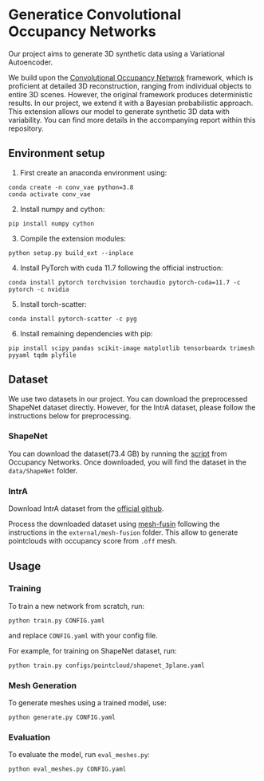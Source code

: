 # Generatice Convolutional Occupancy Networks

Our project aims to generate 3D synthetic data using a Variational Autoencoder. 

We build upon the [Convolutional Occupancy Netwrok](https://github.com/autonomousvision/convolutional_occupancy_networks) framework, which is proficient at detailed 3D reconstruction, ranging from individual objects to entire 3D scenes. However, the original framework produces deterministic results. In our project, we extend it with a Bayesian probabilistic approach. This extension allows our model to generate synthetic 3D data with variability. You can find more details in the accompanying report within this repository.

## Environment setup

1. First create an anaconda environment using:
```
conda create -n conv_vae python=3.8
conda activate conv_vae
```

2. Install numpy and cython: 
```
pip install numpy cython 
```

3. Compile the extension modules:
```
python setup.py build_ext --inplace
```

4. Install PyTorch with cuda 11.7 following the official instruction:
```
conda install pytorch torchvision torchaudio pytorch-cuda=11.7 -c pytorch -c nvidia
```

5. Install torch-scatter:
```
conda install pytorch-scatter -c pyg
```

6. Install remaining dependencies with pip:
```
pip install scipy pandas scikit-image matplotlib tensorboardx trimesh pyyaml tqdm plyfile
```

## Dataset

We use two datasets in our project. You can download the preprocessed ShapeNet dataset directly. However, for the IntrA dataset, please follow the instructions below for preprocessing.

### ShapeNet
You can download the dataset(73.4 GB) by running the [script](https://github.com/autonomousvision/occupancy_networks#preprocessed-data) from Occupancy Networks. Once downloaded, you will find the dataset in the `data/ShapeNet` folder.

### IntrA
Download IntrA dataset from the [official github](https://github.com/intra3d2019/IntrA). 

Process the downloaded dataset using [mesh-fusin](https://github.com/davidstutz/mesh-fusion) following the instructions in the ```external/mesh-fusion``` folder. This allow to generate pointclouds with occupancy score from ```.off``` mesh.

## Usage

### Training
To train a new network from scratch, run:
```
python train.py CONFIG.yaml
```
and replace ```CONFIG.yaml``` with your config file.

For example, for training on ShapeNet dataset, run:
```
python train.py configs/pointcloud/shapenet_3plane.yaml
```

### Mesh Generation
To generate meshes using a trained model, use: 
```
python generate.py CONFIG.yaml
```

### Evaluation
To evaluate the model, run `eval_meshes.py`:
```
python eval_meshes.py CONFIG.yaml
```